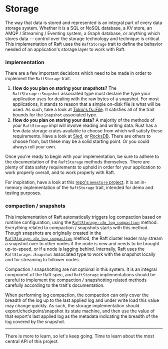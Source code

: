 Storage
=======
The way that data is stored and represented is an integral part of every data storage system. Whether it is a SQL or NoSQL database, a KV store, an AMQP / Streaming / Eventing system, a Graph database, or anything which stores data — control over the storage technology and technique is critical. This implementation of Raft uses the `RaftStorage` trait to define the behavior needed of an application's storage layer to work with Raft.

### implementation
There are a few important decisions which need to be made in order to implement the `RaftStorage` trait.

1. **How do you plan on storing your snapshots?** The `RaftStorage::Snapshot` associated type must declare the type your application uses for dealing with the raw bytes of a snapshot. For most applications, it stands to reason that a simple on-disk file is what will be used. As such, take a look at [Tokio's fs::File](https://docs.rs/tokio/latest/tokio/fs/struct.File.html). It satisfies all of the trait bounds for the `Snapshot` associated type.
2. **How do you plan on storing your data?** A majority of the methods of your `RaftStorage` impl will involve reading and writing data. Rust has a few data storage crates available to choose from which will satisfy these requirements. Have a look at [Sled](https://docs.rs/sled/latest/sled/), or [RocksDB](https://docs.rs/rocksdb/latest/rocksdb/). There are others to choose from, but these may be a solid starting point. Or you could always roll your own.

Once you're ready to begin with your implementation, be sure to adhere to the documentation of the `RaftStorage` methods themselves. There are plenty of data safety requirements to uphold in order for your application to work properly overall, and to work properly with Raft.

For inspiration, have a look at this [repo's `memstore` project](https://github.com/async-raft/async-raft/tree/master/memstore). It is an in-memory implementation of the `RaftStorage` trait, intended for demo and testing purposes.

### compaction / snapshots
This implementation of Raft automatically triggers log compaction based on runtime configuration, using the [`RaftStorage::do_log_compaction`](https://docs.rs/async-raft/latest/async_raft/storage/trait.RaftStorage.html#tymethod.do_log_compaction) method. Everything related to compaction / snapshots starts with this method. Though snapshots are originally created in the [`RaftStorage::do_log_compaction`](https://docs.rs/async-raft/latest/async_raft/storage/trait.RaftStorage.html#tymethod.do_log_compaction) method, the Raft cluster leader may stream a snapshot over to other nodes if the node is new and needs to be brought up-to-speed, or if a node is lagging behind. Internally, Raft uses the `RaftStorage::Snapshot` associated type to work with the snapshot locally and for streaming to follower nodes.

Compaction / snapshotting are not optional in this system. It is an integral component of the Raft spec, and `RaftStorage` implementations should be careful to implement the compaction / snapshotting related methods carefully according to the trait's documentation.

When performing log compaction, the compaction can only cover the breadth of the log up to the last applied log and under write load this value may change quickly. As such, the storage implementation should export/checkpoint/snapshot its state machine, and then use the value of that export's last applied log as the metadata indicating the breadth of the log covered by the snapshot.

----

There is more to learn, so let's keep going. Time to learn about the most central API of this project.
